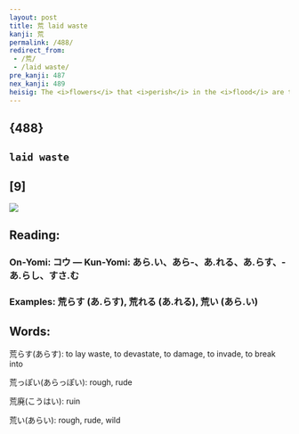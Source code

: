 ```yaml
---
layout: post
title: 荒 laid waste
kanji: 荒
permalink: /488/
redirect_from:
 - /荒/
 - /laid waste/
pre_kanji: 487
nex_kanji: 489
heisig: The <i>flowers</i> that <i>perish</i> in the <i>flood</i> are taken here as symbols of an area that has been <b>laid waste</b>.
---
```


## {488}

## `laid waste`

## [9]

<div class="stroke"><img src="E88D92.png" /></div>

## Reading:

### On-Yomi: コウ &mdash; Kun-Yomi: あら.い、あら-、あ.れる、あ.らす、-あ.らし、すさ.む

### Examples: 荒らす (あ.らす), 荒れる (あ.れる), 荒い (あら.い)

## Words:

荒らす(あらす): to lay waste, to devastate, to damage, to invade, to break into

荒っぽい(あらっぽい): rough, rude

荒廃(こうはい): ruin

荒い(あらい): rough, rude, wild
